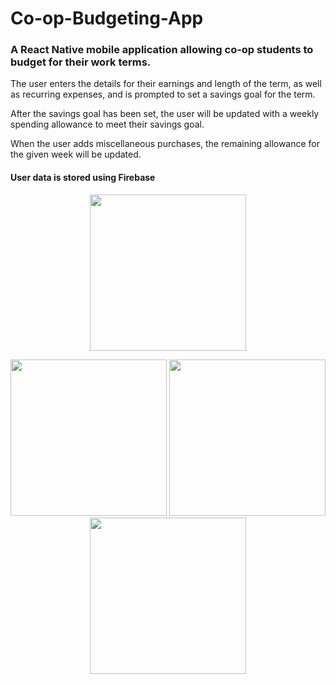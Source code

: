 # Co-op-Budgeting-App

<h3>
  A React Native mobile application allowing co-op students to budget for their work terms.
</h3>

The user enters the details for their earnings and length of the term, as well as recurring expenses, and is prompted to set a savings goal for the term.

After the savings goal has been set, the user will be updated with a weekly spending allowance to meet their savings goal.

When the user adds miscellaneous purchases, the remaining allowance for the given week will be updated.

<h4>
  User data is stored using Firebase
</h4>

<p align="center">
  <img src="https://raw.githubusercontent.com/haydnwiese/Website-new/master/src/Components/Projects/appBasicFunc.gif" width="250">
</p>

<p align="center">
  <img src="https://raw.githubusercontent.com/haydnwiese/Website-new/master/src/Components/Projects/coopScreenshot3.png" width="250">
  <img src="https://raw.githubusercontent.com/haydnwiese/Website-new/master/src/Components/Projects/coopScreenshot1.png" width="250">
  <img src="https://raw.githubusercontent.com/haydnwiese/Website-new/master/src/Components/Projects/coopScreenshot2.png" width="250">
</p>

